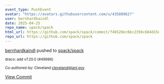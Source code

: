 ```yaml
---
event_type: PushEvent
avatar: "https://avatars.githubusercontent.com/u/43588962?"
user: bernhardkaindl
date: 2025-04-25
repo_name: spack/spack
html_url: https://github.com/spack/spack/commit/f46528ec6bc2356c684d15e8ce87150ee86abfba
repo_url: https://github.com/spack/spack
---
```


<a href='https://github.com/bernhardkaindl' target='_blank'>bernhardkaindl</a> pushed to <a href='https://github.com/spack/spack' target='_blank'>spack/spack</a>

<small>draco: add v7.20.0 (#49996)


Co-authored-by: Cleveland <cleveland@lanl.gov></small>

<a href='https://github.com/spack/spack/commit/f46528ec6bc2356c684d15e8ce87150ee86abfba' target='_blank'>View Commit</a>
